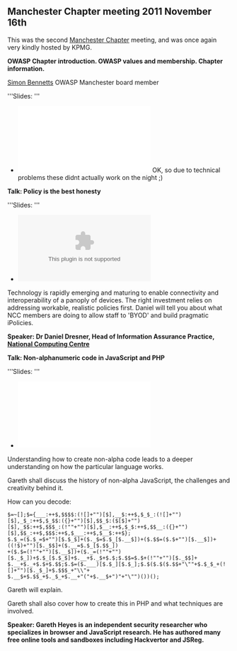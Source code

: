 ## Manchester Chapter meeting 2011 November 16th

This was the second [Manchester
Chapter](https://www.owasp.org/index.php/Manchester) meeting, and was
once again very kindly hosted by KPMG.

**OWASP Chapter introduction. OWASP values and membership. Chapter
information.**

[Simon Bennetts](User:Simon_Bennetts "wikilink") OWASP Manchester board
member

'''Slides: '''

  - ![<File:OWASP_Manchester_into_11_11_16.pdf>](OWASP_Manchester_into_11_11_16.pdf
    "File:OWASP_Manchester_into_11_11_16.pdf") OK, so due to technical
    problems these didnt actually work on the night ;)

**Talk: Policy is the best honesty**

'''Slides: '''

  - ![<File:OWASP_Manchester_HonestyIsTheBestPolicy.ppt>](OWASP_Manchester_HonestyIsTheBestPolicy.ppt
    "File:OWASP_Manchester_HonestyIsTheBestPolicy.ppt")

Technology is rapidly emerging and maturing to enable connectivity and
interoperability of a panoply of devices. The right investment relies on
addressing workable, realistic policies first. Daniel will tell you
about what NCC members are doing to allow staff to 'BYOD' and build
pragmatic iPolicies.

**Speaker: Dr Daniel Dresner, Head of Information Assurance Practice,
[National Computing Centre](http://www.ncc.co.uk/)**

**Talk: Non-alphanumeric code in JavaScript and PHP**

'''Slides: '''

  - ![<File:OWASP_Manchester_Nonalpha.pdf>](OWASP_Manchester_Nonalpha.pdf
    "File:OWASP_Manchester_Nonalpha.pdf")

Understanding how to create non-alpha code leads to a deeper
understanding on how the particular language works.

Gareth shall discuss the history of non-alpha JavaScript, the challenges
and creativity behind it.

How can you decode:

    $=~[];$={___:++$,$$$$:(![]+"")[$],__$:++$,$_$_:(![]+"")[$],_$_:++$,$_$$:({}+"")[$],$$_$:($[$]+"")
    [$],_$$:++$,$$$_:(!""+"")[$],$__:++$,$_$:++$,$$__:({}+"")[$],$$_:++$,$$$:++$,$___:++$,$__$:++$};
    $.$_=($.$_=$+"")[$.$_$]+($._$=$.$_[$.__$])+($.$$=($.$+"")[$.__$])+((!$)+"")[$._$$]+($.__=$.$_[$.$$_])
    +($.$=(!""+"")[$.__$])+($._=(!""+"")[$._$_])+$.$_[$.$_$]+$.__+$._$+$.$;$.$$=$.$+(!""+"")[$._$$]+
    $.__+$._+$.$+$.$$;$.$=($.___)[$.$_][$.$_];$.$($.$($.$$+"\""+$.$_$_+(![]+"")[$._$_]+$.$$$_+"\\"+
    $.__$+$.$$_+$._$_+$.__+"("+$.__$+")"+"\"")())();

Gareth will explain.

Gareth shall also cover how to create this in PHP and what techniques
are involved.

**Speaker: Gareth Heyes is an independent security researcher who
specializes in browser and JavaScript research. He has authored many
free online tools and sandboxes including Hackvertor and JSReg.**